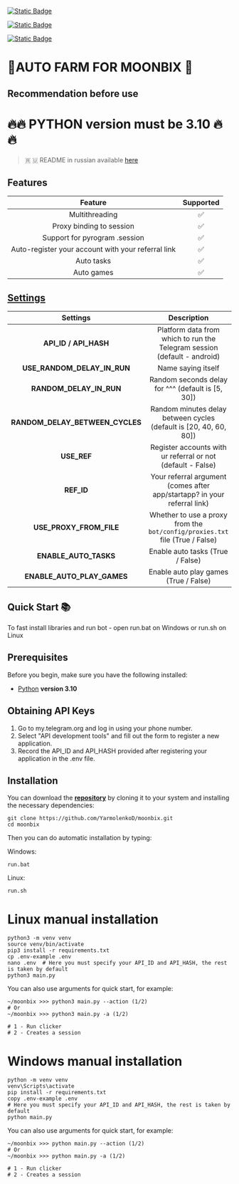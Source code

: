 [![Static Badge](https://img.shields.io/badge/Telegram-Channel-Link?style=for-the-badge&logo=Telegram&logoColor=white&logoSize=auto&color=blue)](https://t.me/hidden_coding)

[![Static Badge](https://img.shields.io/badge/Telegram-Chat-yes?style=for-the-badge&logo=Telegram&logoColor=white&logoSize=auto&color=blue)](https://t.me/hidden_codding_chat)

[![Static Badge](https://img.shields.io/badge/Telegram-Bot%20Link-Link?style=for-the-badge&logo=Telegram&logoColor=white&logoSize=auto&color=blue)](https://t.me/Binance_Moonbix_bot/start?startApp=ref_355876562&startapp=ref_355876562&utm_medium=web_share_copy)

# 🚀AUTO FARM FOR MOONBIX 🚀

## Recommendation before use

# 🔥🔥 PYTHON version must be 3.10 🔥🔥

> 🇷 🇺 README in russian available [here](README-RU.md)

## Features  
|                      Feature                       | Supported |
|:--------------------------------------------------:|:---------:|
|                   Multithreading                   |     ✅     |
|              Proxy binding to session              |     ✅     |
|           Support for pyrogram .session            |     ✅     |
| Auto-register your account with your referral link |     ✅     |
|                     Auto tasks                     |     ✅     |
|                     Auto games                     |     ✅     |


## [Settings](https://github.com/YarmolenkoD/moonbix/blob/main/.env-example/)
|              Settings              |                                     Description                                      |
|:----------------------------------:|:------------------------------------------------------------------------------------:|
|       **API_ID / API_HASH**        |       Platform data from which to run the Telegram session (default - android)       |
|    **USE_RANDOM_DELAY_IN_RUN**     |                                  Name saying itself                                  |
|      **RANDOM_DELAY_IN_RUN**       |                  Random seconds delay for ^^^ (default is [5, 30])                   |
| **RANDOM_DELAY_BETWEEN_CYCLES**    |     Random minutes delay between cycles (default is [20, 40, 60, 80])                |
|            **USE_REF**             |             Register accounts with ur referral or not (default - False)              |
|             **REF_ID**             |       Your referral argument (comes after app/startapp? in your referral link)       |
|      **USE_PROXY_FROM_FILE**       |     Whether to use a proxy from the `bot/config/proxies.txt` file (True / False)     |
|       **ENABLE_AUTO_TASKS**        |                           Enable auto tasks (True / False)                           |
|     **ENABLE_AUTO_PLAY_GAMES**     |                        Enable auto play games (True / False)                         |

## Quick Start 📚

To fast install libraries and run bot - open run.bat on Windows or run.sh on Linux

## Prerequisites
Before you begin, make sure you have the following installed:
- [Python](https://www.python.org/downloads/) **version 3.10**

## Obtaining API Keys
1. Go to my.telegram.org and log in using your phone number.
2. Select "API development tools" and fill out the form to register a new application.
3. Record the API_ID and API_HASH provided after registering your application in the .env file.

## Installation
You can download the [**repository**](https://github.com/YarmolenkoD/moonbix) by cloning it to your system and installing the necessary dependencies:
```shell
git clone https://github.com/YarmolenkoD/moonbix.git
cd moonbix
```

Then you can do automatic installation by typing:

Windows:
```shell
run.bat
```

Linux:
```shell
run.sh
```

# Linux manual installation
```shell
python3 -m venv venv
source venv/bin/activate
pip3 install -r requirements.txt
cp .env-example .env
nano .env  # Here you must specify your API_ID and API_HASH, the rest is taken by default
python3 main.py
```

You can also use arguments for quick start, for example:
```shell
~/moonbix >>> python3 main.py --action (1/2)
# Or
~/moonbix >>> python3 main.py -a (1/2)

# 1 - Run clicker
# 2 - Creates a session
```

# Windows manual installation
```shell
python -m venv venv
venv\Scripts\activate
pip install -r requirements.txt
copy .env-example .env
# Here you must specify your API_ID and API_HASH, the rest is taken by default
python main.py
```

You can also use arguments for quick start, for example:
```shell
~/moonbix >>> python main.py --action (1/2)
# Or
~/moonbix >>> python main.py -a (1/2)

# 1 - Run clicker
# 2 - Creates a session
```
